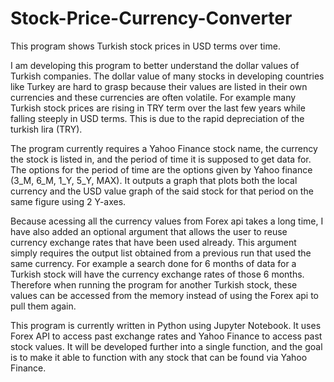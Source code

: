 # Stock-Price-Currency-Converter
This program shows Turkish stock prices in USD terms over time.

I am developing this program to better understand the dollar values of Turkish companies.  The dollar value of many stocks in developing countries like Turkey are hard to grasp because their values are listed in their own currencies and these currencies are often volatile.  For example many Turkish stock prices are rising in TRY term over the last few years while falling steeply in USD terms.  This is due to the rapid depreciation of the turkish lira (TRY).

The program currently requires a Yahoo Finance stock name, the currency the stock is listed in, and the period of time it is supposed to get data for.  The options for the period of time are the options given by Yahoo finance (3_M, 6_M, 1_Y, 5_Y, MAX).  It outputs a graph that plots both the local currency and the USD value graph of the said stock for that period on the same figure using 2 Y-axes.

Because acessing all the currency values from Forex api takes a long time, I have also added an optional argument that allows the user to reuse currency exchange rates that have been used already.  This argument simply requires the output list obtained from a previous run that used the same currency.  For example a search done for 6 months of data for a Turkish stock will have the currency exchange rates of those 6 months.  Therefore when running the program for another Turkish stock, these values can be accessed from the memory instead of using the Forex api to pull them again.

This program is currently written in Python using Jupyter Notebook.  It uses Forex API to access past exchange rates and Yahoo Finance to access past stock values.
It will be developed further into a single function, and the goal is to make it able to function with any stock that can be found via Yahoo Finance.

